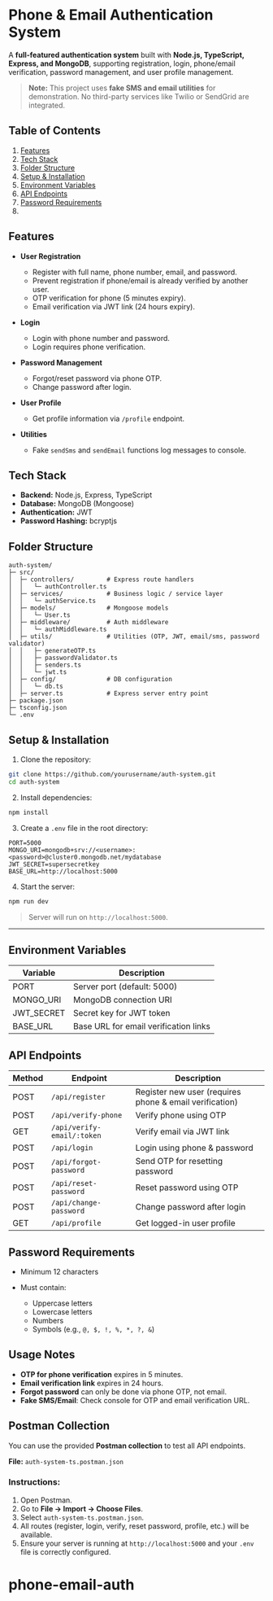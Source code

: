 # Phone & Email Authentication System

A **full-featured authentication system** built with **Node.js, TypeScript, Express, and MongoDB**, supporting registration, login, phone/email verification, password management, and user profile management.

> **Note:** This project uses **fake SMS and email utilities** for demonstration. No third-party services like Twilio or SendGrid are integrated.

## **Table of Contents**

1. [Features](#features)
2. [Tech Stack](#tech-stack)
3. [Folder Structure](#folder-structure)
4. [Setup & Installation](#setup--installation)
5. [Environment Variables](#environment-variables)
6. [API Endpoints](#api-endpoints)
7. [Password Requirements](#password-requirements)
8. 

## **Features**

- **User Registration**

  - Register with full name, phone number, email, and password.
  - Prevent registration if phone/email is already verified by another user.
  - OTP verification for phone (5 minutes expiry).
  - Email verification via JWT link (24 hours expiry).

- **Login**

  - Login with phone number and password.
  - Login requires phone verification.

- **Password Management**

  - Forgot/reset password via phone OTP.
  - Change password after login.

- **User Profile**

  - Get profile information via `/profile` endpoint.

- **Utilities**
  - Fake `sendSms` and `sendEmail` functions log messages to console.

## **Tech Stack**

- **Backend:** Node.js, Express, TypeScript
- **Database:** MongoDB (Mongoose)
- **Authentication:** JWT
- **Password Hashing:** bcryptjs

## **Folder Structure**

```
auth-system/
├─ src/
│  ├─ controllers/         # Express route handlers
│  │   └─ authController.ts
│  ├─ services/            # Business logic / service layer
│  │   └─ authService.ts
│  ├─ models/              # Mongoose models
│  │   └─ User.ts
│  ├─ middleware/          # Auth middleware
│  │   └─ authMiddleware.ts
│  ├─ utils/               # Utilities (OTP, JWT, email/sms, password validator)
│  │   ├─ generateOTP.ts
│  │   ├─ passwordValidator.ts
│  │   ├─ senders.ts
│  │   └─ jwt.ts
│  ├─ config/              # DB configuration
│  │   └─ db.ts
│  ├─ server.ts            # Express server entry point
├─ package.json
├─ tsconfig.json
└─ .env
```

## **Setup & Installation**

1. Clone the repository:

```bash
git clone https://github.com/yourusername/auth-system.git
cd auth-system
```

2. Install dependencies:

```bash
npm install
```

3. Create a `.env` file in the root directory:

```env
PORT=5000
MONGO_URI=mongodb+srv://<username>:<password>@cluster0.mongodb.net/mydatabase
JWT_SECRET=supersecretkey
BASE_URL=http://localhost:5000
```

4. Start the server:

```bash
npm run dev
```

> Server will run on `http://localhost:5000`.

---

## **Environment Variables**

| Variable   | Description                           |
| ---------- | ------------------------------------- |
| PORT       | Server port (default: 5000)           |
| MONGO_URI  | MongoDB connection URI                |
| JWT_SECRET | Secret key for JWT token              |
| BASE_URL   | Base URL for email verification links |

## **API Endpoints**

| Method | Endpoint                   | Description                                             |
| ------ | -------------------------- | ------------------------------------------------------- |
| POST   | `/api/register`            | Register new user (requires phone & email verification) |
| POST   | `/api/verify-phone`        | Verify phone using OTP                                  |
| GET    | `/api/verify-email/:token` | Verify email via JWT link                               |
| POST   | `/api/login`               | Login using phone & password                            |
| POST   | `/api/forgot-password`     | Send OTP for resetting password                         |
| POST   | `/api/reset-password`      | Reset password using OTP                                |
| POST   | `/api/change-password`     | Change password after login                             |
| GET    | `/api/profile`             | Get logged-in user profile                              |

## **Password Requirements**

- Minimum 12 characters
- Must contain:

  - Uppercase letters
  - Lowercase letters
  - Numbers
  - Symbols (e.g., `@, $, !, %, *, ?, &`)

## **Usage Notes**

- **OTP for phone verification** expires in 5 minutes.
- **Email verification link** expires in 24 hours.
- **Forgot password** can only be done via phone OTP, not email.
- **Fake SMS/Email**: Check console for OTP and email verification URL.

## Postman Collection

You can use the provided **Postman collection** to test all API endpoints.

**File:** `auth-system-ts.postman.json`

### Instructions:

1. Open Postman.
2. Go to **File → Import → Choose Files**.
3. Select `auth-system-ts.postman.json`.
4. All routes (register, login, verify, reset password, profile, etc.) will be available.
5. Ensure your server is running at `http://localhost:5000` and your `.env` file is correctly configured.
# phone-email-auth
